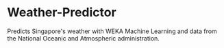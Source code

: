 # Weather-Predictor
Predicts Singapore's weather with WEKA Machine Learning and data from the National Oceanic and Atmospheric administration.
